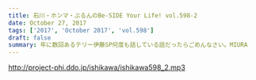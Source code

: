 ```yaml
---
title: 石川・ホンマ・ぶるんのBe-SIDE Your Life! vol.598-2
date: October 27, 2017
tags: ['2017', 'October 2017', 'vol.598']
draft: false
summary: 年に数回あるテリー伊藤SP何度も話している話だったらごめんなさい。MIURA
---
```


http://project-phi.ddo.jp/ishikawa/ishikawa598_2.mp3